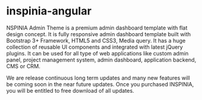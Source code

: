 # inspinia-angular
NSPINIA Admin Theme is a premium admin dashboard template with flat design concept. It is fully responsive admin dashboard template built with Bootstrap 3+ Framework, HTML5 and CSS3, Media query. It has a huge collection of reusable UI components and integrated with latest jQuery plugins. It can be used for all type of web applications like custom admin panel, project management system, admin dashboard, application backend, CMS or CRM.

We are release continuous long term updates and many new features will be coming soon in the near future updates. Once you purchased INSPINIA, you will be entitled to free download of all updates.
